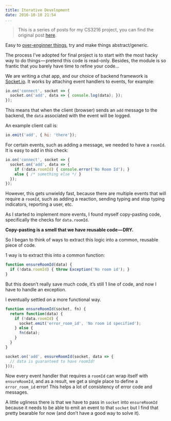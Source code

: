 ```yaml
---
title: Iterative Development
date: 2016-10-18 21:54
...
```


> This is a series of posts for my CS3216 project, you can find the original post [here](https://medium.com/@ngzhian/iterative-development-89937674d779#.ou4ht6).

Easy to [over-enginner things](https://medium.com/@rdsubhas/10-modern-software-engineering-mistakes-bc67fbef4fc8#.txrola3hf), try and make things abstract/generic.

The process I’ve adopted for final project is to start with the most hacky way to do things — pretend this code is read-only. Besides, the module is so frantic that you barely have time to refine your code…

We are writing a chat app, and our choice of backend framework is [Socket.io](http://socket.io/). It works by attaching event handlers to events, for example:

```javascript
io.on('connect', socket => {
  socket.on('add', data => { console.log(data); });
});
```

This means that when the client (browser) sends an `add` message to the backend, the `data` associated with the event will be logged.

An example client call is:

```javascript
io.emit('add', { hi: 'there'});
```

For certain events, such as adding a message, we needed to have a `roomId`. It is easy to add in this check:

```javascript
io.on('connect', socket => {
  socket.on('add', data => {
    if (!data.roomId) { console.error('No Room Id'); }
    else { /* something else */ }
  });
});
```

However, this gets unwieldy fast, because there are multiple events that will require a `roomId`, such as adding a reaction, sending typing and stop typing indicators, reporting a user, etc.

As I started to implement more events, I found myself copy-pasting code, specifically the checks for `data.roomId`.

**Copy-pasting is a smell that we have reusable code — DRY.**

So I began to think of ways to extract this logic into a common, reusable piece of code.

1 way is to extract this into a common function:

```javascript
function ensureRoomId(data) {
  if (!data.roomId) { throw Exception('No room id'); }
}
```

But this doesn’t really save much code, it’s still 1 line of code, and now I have to handle an exception.

I eventually settled on a more functional way.

```javascript
function ensureRoomId(socket, fn) {
  return function(data) {
    if (!data.roomId) {
      socket.emit('error_room_id', 'No room id specified');
    } else {
      fn(data);
    }
  }
}

socket.on('add', ensureRoomId(socket, data => {
  // data is guaranteed to have roomId!
}));
```

Now every event handler that requires a `roomId` can wrap itself with `ensureRoomId`, and as a result, we get a single place to define a `error_room_id` error! This helps a lot of consistency of error code and messages.

A little ugliness there is that we have to pass in `socket` into `ensureRoomId` because it needs to be able to emit an event to that `socket` but I find that pretty bearable for now (and don’t have a good way to solve it).
